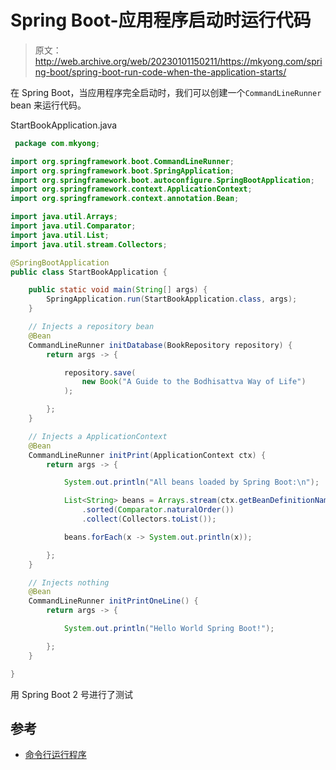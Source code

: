 # Spring Boot-应用程序启动时运行代码

> 原文：<http://web.archive.org/web/20230101150211/https://mkyong.com/spring-boot/spring-boot-run-code-when-the-application-starts/>

在 Spring Boot，当应用程序完全启动时，我们可以创建一个`CommandLineRunner` bean 来运行代码。

StartBookApplication.java

```java
 package com.mkyong;

import org.springframework.boot.CommandLineRunner;
import org.springframework.boot.SpringApplication;
import org.springframework.boot.autoconfigure.SpringBootApplication;
import org.springframework.context.ApplicationContext;
import org.springframework.context.annotation.Bean;

import java.util.Arrays;
import java.util.Comparator;
import java.util.List;
import java.util.stream.Collectors;

@SpringBootApplication
public class StartBookApplication {

    public static void main(String[] args) {
        SpringApplication.run(StartBookApplication.class, args);
    }

	// Injects a repository bean
    @Bean
    CommandLineRunner initDatabase(BookRepository repository) {
        return args -> {

            repository.save(
				new Book("A Guide to the Bodhisattva Way of Life")
			);

        };
    }

	// Injects a ApplicationContext
    @Bean
    CommandLineRunner initPrint(ApplicationContext ctx) {
        return args -> {

            System.out.println("All beans loaded by Spring Boot:\n");

            List<String> beans = Arrays.stream(ctx.getBeanDefinitionNames())
				.sorted(Comparator.naturalOrder())
				.collect(Collectors.toList());

            beans.forEach(x -> System.out.println(x));

        };
    }

	// Injects nothing
    @Bean
    CommandLineRunner initPrintOneLine() {
        return args -> {

            System.out.println("Hello World Spring Boot!");

        };
    }

} 
```

用 Spring Boot 2 号进行了测试

## 参考

*   [命令行运行程序](http://web.archive.org/web/20230101151418/https://docs.spring.io/spring-boot/docs/current/api/org/springframework/boot/CommandLineRunner.html)

<input type="hidden" id="mkyong-current-postId" value="14955">